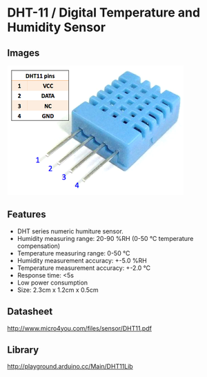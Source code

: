 # DHT-11 / Digital Temperature and Humidity Sensor

## Images
![Image](images/dht11.png?raw=true)

## Features
* DHT series numeric humiture sensor.
* Humidity measuring range: 20-90 %RH (0-50 ℃ temperature compensation)
* Temperature measuring range: 0-50 ℃
* Humidity measurement accuracy: +-5.0 %RH
* Temperature measurement accuracy: +-2.0 ℃
* Response time: <5s
* Low power consumption
* Size: 2.3cm x 1.2cm x 0.5cm

## Datasheet
<http://www.micro4you.com/files/sensor/DHT11.pdf>

## Library
<http://playground.arduino.cc/Main/DHT11Lib>

